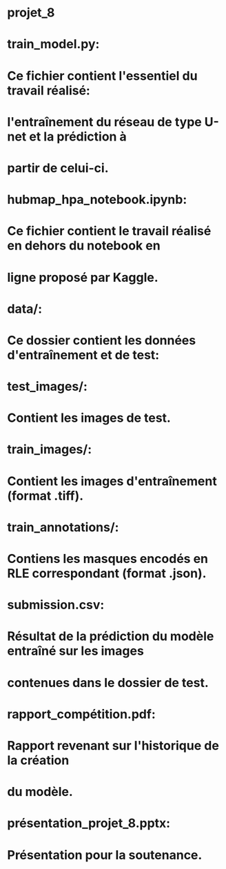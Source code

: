 # projet_8
# train_model.py:
#     Ce fichier contient l'essentiel du travail réalisé:
#     l'entraînement du réseau de type U-net et la prédiction à
#     partir de celui-ci.
# hubmap_hpa_notebook.ipynb: 
#     Ce fichier contient le travail réalisé en dehors du notebook en
#     ligne proposé par Kaggle.
# data/:
#     Ce dossier contient les données d'entraînement et de test:
#         test_images/:
#             Contient les images de test.
#         train_images/:
#             Contient les images d'entraînement (format .tiff).
#         train_annotations/:
#             Contiens les masques encodés en RLE correspondant (format .json).
# submission.csv:
#     Résultat de la prédiction du modèle entraîné sur les images
#     contenues dans le dossier de test.
# rapport_compétition.pdf:
#     Rapport revenant sur l'historique de la création 
#     du modèle.
# présentation_projet_8.pptx:
#     Présentation pour la soutenance.


